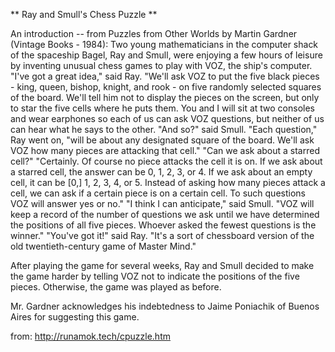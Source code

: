 
** Ray and Smull's Chess Puzzle **

An introduction -- from Puzzles from Other Worlds
by Martin Gardner (Vintage Books - 1984):
Two young mathematicians in the computer shack of the spaceship Bagel, Ray and Smull, were enjoying a few hours of leisure by inventing unusual chess games to play with VOZ, the ship's computer.
"I've got a great idea," said Ray. "We'll ask VOZ to put the five black pieces - king, queen, bishop, knight, and rook - on five randomly selected squares of the board. We'll tell him not to display the pieces on the screen, but only to star the five cells where he puts them. You and I will sit at two consoles and wear earphones so each of us can ask VOZ questions, but neither of us can hear what he says to the other.
"And so?" said Smull.
"Each question," Ray went on, "will be about any designated square of the board. We'll ask VOZ how many pieces are attacking that cell."
"Can we ask about a starred cell?"
"Certainly. Of course no piece attacks the cell it is on. If we ask about a starred cell, the answer can be 0, 1, 2, 3, or 4. If we ask about an empty cell, it can be [0,] 1, 2, 3, 4, or 5. Instead of asking how many pieces attack a cell, we can ask if a certain piece is on a certain cell. To such questions VOZ will answer yes or no."
"I think I can anticipate," said Smull. "VOZ will keep a record of the number of questions we ask until we have determined the positions of all five pieces. Whoever asked the fewest questions is the winner."
"You've got it!" said Ray. "It's a sort of chessboard version of the old twentieth-century game of Master Mind."

After playing the game for several weeks, Ray and Smull decided to make the game harder by telling VOZ not to indicate the positions of the five pieces. Otherwise, the game was played as before.

Mr. Gardner acknowledges his indebtedness to Jaime Poniachik of Buenos Aires for suggesting this game.

from: http://runamok.tech/cpuzzle.htm
